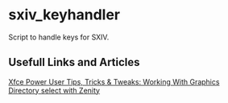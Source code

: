 # sxiv_keyhandler
Script to handle keys for SXIV.

## Usefull Links and Articles
[Xfce Power User Tips, Tricks & Tweaks: Working With Graphics](https://pclosmag.com/html/Issues/201303/page09.html)  
[Directory select with Zenity](https://stackoverflow.com/questions/42571510/directory-select-with-zenity)  
